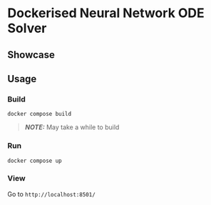 # Dockerised Neural Network ODE Solver


## Showcase


## Usage
### Build
```
docker compose build
```

> **_NOTE:_**  May take a while to build

### Run
```
docker compose up
```

### View
Go to `http://localhost:8501/`
